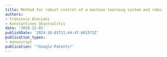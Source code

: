```yaml
---
title: Method for robust control of a machine learning system and robust control system
authors:
- Francesco Alesiani
- Konstantinos Gkiotsalitis
date: '2019-12-01'
publishDate: '2024-10-01T11:44:47.601573Z'
publication_types:
- manuscript
publication: '*Google Patents*'
---
```

